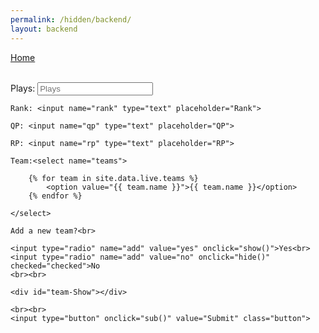 ```yaml
---
permalink: /hidden/backend/
layout: backend
---
```

<a href="/">Home</a>
<br>
<br>
<form>
	Plays: <input name="play" type="text" placeholder="Plays">

	Rank: <input name="rank" type="text" placeholder="Rank">

	QP: <input name="qp" type="text" placeholder="QP">

	RP: <input name="rp" type="text" placeholder="RP">

	Team:<select name="teams">

		{% for team in site.data.live.teams %}
			<option value="{{ team.name }}">{{ team.name }}</option>
		{% endfor %}

	</select>

	Add a new team?<br>

	<input type="radio" name="add" value="yes" onclick="show()">Yes<br>
	<input type="radio" name="add" value="no" onclick="hide()" checked="checked">No
	<br><br>

	<div id="team-Show"></div>

	<br><br>
	<input type="button" onclick="sub()" value="Submit" class="button">
</form>
<script src="bundle.js"></script>
<script src="esprima.js"></script>
<script src="/node_modules/js-yaml/dist/js-yaml.min.js"></script>
<script type="text/javascript">
var doc = jsyaml.load('greeting: hello\nname: world');
yaml = require('js-yaml');
fs   = require('fs');
 


{% include backend.js %}
</script>